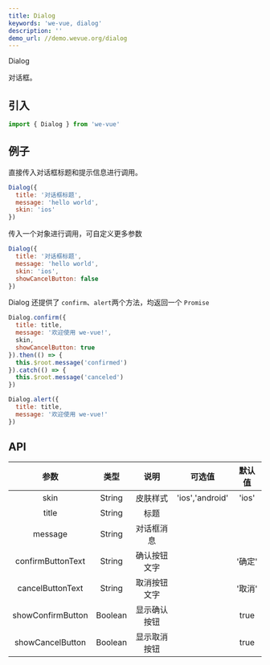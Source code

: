 ```yaml
---
title: Dialog
keywords: 'we-vue, dialog'
description: ''
demo_url: //demo.wevue.org/dialog
---
```


Dialog

对话框。

## 引入

```js
import { Dialog } from 'we-vue'
```

## 例子

直接传入对话框标题和提示信息进行调用。

```js
Dialog({
  title: '对话框标题',
  message: 'hello world',
  skin: 'ios'
})
```

传入一个对象进行调用，可自定义更多参数

```js
Dialog({
  title: '对话框标题',
  message: 'hello world',
  skin: 'ios',
  showCancelButton: false
})
```

Dialog 还提供了 `confirm`、`alert`两个方法，均返回一个 `Promise`

```js
Dialog.confirm({
  title: title,
  message: '欢迎使用 we-vue!',
  skin,
  showCancelButton: true
}).then(() => {
  this.$root.message('confirmed')
}).catch(() => {
  this.$root.message('canceled')
})
```

```js
Dialog.alert({
  title: title,
  message: '欢迎使用 we-vue!'
})
```

## API

|   参数   |   类型    |   说明   | 可选值  |  默认值  |
| :----: | :-----: | :----: | :--: | :---: |
| skin  | String  |  皮肤样式   | 'ios','android'   |   'ios'    |
| title  | String  |  标题   |      |       |
| message  | String  |  对话框消息   |      |       |
| confirmButtonText  | String  |  确认按钮文字   |      | '确定'    |
| cancelButtonText  | String  |  取消按钮文字   |      | '取消'    |
| showConfirmButton | Boolean | 显示确认按钮 |      | true |
| showCancelButton | Boolean | 显示取消按钮 |      | true |
